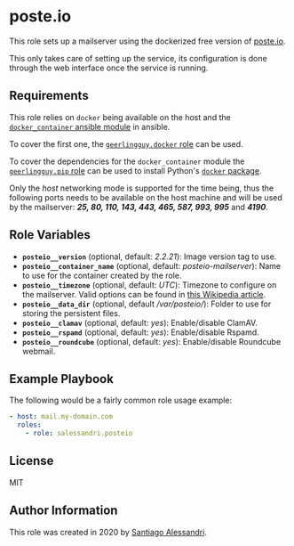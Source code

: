 # poste.io

This role sets up a mailserver using the dockerized free version of [poste.io](https://poste.io/).

This only takes care of setting up the service, its configuration is done through the web interface once the service is running.

## Requirements

This role relies on `docker` being available on the host and the [`docker_container` ansible module](https://docs.ansible.com/ansible/latest/modules/docker_container_module.html) in ansible.

To cover the first one, the [`geerlingguy.docker` role](https://galaxy.ansible.com/geerlingguy/docker) can be used.

To cover the dependencies for the `docker_container` module the [`geerlingguy.pip` role](https://galaxy.ansible.com/geerlingguy/pip) can be used to install Python's [`docker` package](https://pypi.org/project/docker/).

Only the _host_ networking mode is supported for the time being, thus the following ports needs to be available on the host machine and will be used by the mailserver: **_25, 80, 110, 143, 443, 465, 587, 993, 995_** and **_4190_**.

## Role Variables

 - **`posteio__version`** (optional, default: _2.2.21_): Image version tag to use.
 - **`posteio__container_name`** (optional, default: _posteio-mailserver_): Name to use for the container created by the role.
 - **`posteio__timezone`** (optional, default: _UTC_): Timezone to configure on the mailserver. Valid options can be found in [this Wikipedia article](https://en.wikipedia.org/wiki/List_of_tz_database_time_zones).
 - **`posteio__data_dir`** (optional, default _/var/posteio/_): Folder to use for storing the persistent files.
 - **`posteio__clamav`** (optional, default: _yes_): Enable/disable ClamAV.
 - **`posteio__rspamd`** (optional, default: _yes_): Enable/disable Rspamd.
 - **`posteio__roundcube`** (optional, default: _yes_): Enable/disable Roundcube webmail.

## Example Playbook

The following would be a fairly common role usage example:

```yaml
- host: mail.my-domain.com
  roles:
    - role: salessandri.posteio
```

## License

MIT

## Author Information

This role was created in 2020 by [Santiago Alessandri](https://rambling-ideas.salessandri.name).

